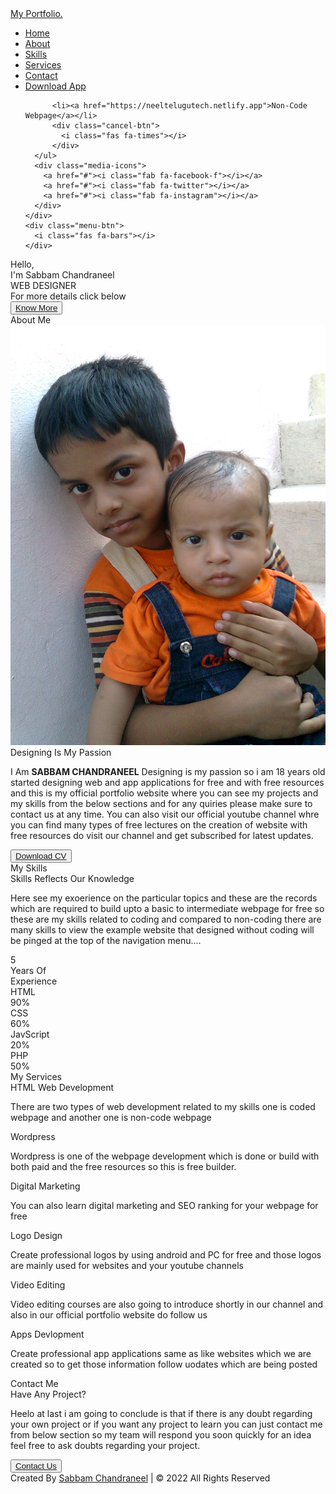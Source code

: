 <html lang="en" dir="ltr">
  <head>
    <meta charset="UTF-8">
    <title> My Portfolio | Sabbam Chandraneel </title>
    <link rel="stylesheet" href="style.css">
    <!-- Fontawesome CDN Link -->
    <link rel="stylesheet" href="https://cdnjs.cloudflare.com/ajax/libs/font-awesome/5.15.2/css/all.min.css"/>
      <link rel="icon" type="image/x-icon" href="about.jpg">
     <meta name="viewport" content="width=device-width, initial-scale=1.0">
   </head>
<body>
  <!-- Move to up button -->
  <div class="scroll-button">
    <a href="#home"><i class="fas fa-arrow-up"></i></a>
  </div>
  <!-- navgaition menu -->
  <nav>
    <div class="navbar">
      <div class="logo"><a href="#"> My Portfolio.</a></div>
      <ul class="menu">
          <li><a href="#home">Home</a></li>
          <li><a href="#about">About</a></li>
          <li><a href="#skills">Skills</a></li>
          <li><a href="#services">Services</a></li>
          <li><a href="#contact">Contact</a></li>
        <li><a href="https://appstore.mobiroller.com/android-ios-market/education/1167037/neelgroups-education-mobile-application">Download App</a></li>
        
          <li><a href="https://neeltelugutech.netlify.app">Non-Code Webpage</a></li>
          <div class="cancel-btn">
            <i class="fas fa-times"></i>
          </div>
      </ul>
      <div class="media-icons">
        <a href="#"><i class="fab fa-facebook-f"></i></a>
        <a href="#"><i class="fab fa-twitter"></i></a>
        <a href="#"><i class="fab fa-instagram"></i></a>
      </div>
    </div>
    <div class="menu-btn">
      <i class="fas fa-bars"></i>
    </div>
  </nav>

<!-- Home Section Start -->
 <section class="home" id="home">
   <div class="home-content">
     <div class="text">
       <div class="text-one">Hello,</div>
       <div class="text-two">I'm Sabbam Chandraneel</div>
       <div class="text-three">WEB DESIGNER</div>
       <div class="text-four">For more details click below</div>
     </div>
     <div class="button">
       <button><a href="https://neelweb1.blogspot.com">Know More</a></button>
     </div>
   </div>
 </section>

<!-- About Section Start -->
<section class="about" id="about">
  <div class="content">
    <div class="title"><span>About Me</span></div>
  <div class="about-details">
    <div class="left">
      <img src="about.jpg" alt="">
    </div>
    <div class="right">
      <div class="topic">Designing Is My Passion</div>
      <p>I Am <b>SABBAM CHANDRANEEL</b> Designing is my passion so i am 18 years old started designing web and app applications for free and with free resources and this is my official portfolio website where you can see my projects and my skills from the below sections and for any quiries please make sure to contact us at any time. You can also visit our official youtube channel whre you can find many types of free lectures on the creation of website with free resources do visit our channel and get subscribed for latest updates.</p>
      <div class="button">
        <button><a href="#">Download CV</a></button>
      </div>
    </div>
  </div>
  </div>
</section>

<!-- My Skill Section Start -->
<!-- Section Tag and Other Div will same where we need to put same CSS -->
<section class="skills" id="skills">
 <div class="content">
   <div class="title"><span>My Skills</span></div>
   <div class="skills-details">
     <div class="text">
       <div class="topic">Skills Reflects Our Knowledge</div>
       <p>Here see my exoerience on the particular topics and these are the records which are required to build upto a basic to intermediate webpage for free so these are my skills related to coding and compared to non-coding there are many skills to view the example website that designed without coding will be pinged at the top of the navigation menu....</p>
       <div class="experience">
         <div class="num">5</div>
         <div class="exp">Years Of <br> Experience</div>
       </div>
     </div>
     <div class="boxes">
       <div class="box">
         <div class="topic">HTML</div>
         <div class="per">90%</div>
       </div>
       <div class="box">
         <div class="topic">CSS</div>
         <div class="per">60%</div>
       </div>
       <div class="box">
         <div class="topic">JavScript</div>
         <div class="per">20%</div>
       </div>
       <div class="box">
         <div class="topic">PHP</div>
         <div class="per">50%</div>
       </div>
     </div>
   </div>
 </div>
</section>

<!-- My Services Section Start -->
 <section class="services" id="services">
   <div class="content">
     <div class="title"><span>My Services</span></div>
     <div class="boxes">
       <div class="box">
         <div class="icon">
           <i class="fas fa-desktop"></i>
       </div>
       <div class="topic">HTML Web Development</div>
       <p>There are two types of web development related to my skills one is coded webpage and another one is non-code webpage</p>
     </div>
       <div class="box">
         <div class="icon">
           <i class="fas fa-paint-brush"></i>
       </div>
       <div class="topic">Wordpress</div>
       <p>Wordpress is one of the webpage development which is done or build with both paid and the free resources so this is free builder.</p>
     </div>
       <div class="box">
         <div class="icon">
           <i class="fas fa-chart-line"></i>
       </div>
       <div class="topic">Digital Marketing</div>
       <p>You can also learn digital marketing and SEO ranking for your webpage for free</p>
     </div>
       <div class="box">
         <div class="icon">
           <i class="fab fa-android"></i>
       </div>
       <div class="topic">Logo Design</div>
       <p>Create professional logos by using android and PC for free and those logos are mainly used for websites and your youtube channels</p>
     </div>
       <div class="box">
         <div class="icon">
           <i class="fas fa-camera-retro"></i>
       </div>
       <div class="topic">Video Editing</div>
       <p>Video editing courses are also going to introduce shortly in our channel and also in our official portfolio website do follow us </p>
     </div>
       <div class="box">
         <div class="icon">
           <i class="fas fa-tablet-alt"></i>
       </div>
       <div class="topic">Apps Devlopment</div>
       <p>Create professional app applications same as like websites which we are created so to get those information follow uodates which are being posted</p>
     </div>
   </div>
   </div>
 </section>

<!-- Contact Me section Start -->
<section class="contact" id="contact">
  <div class="content">
    <div class="title"><span>Contact Me</span></div>
    <div class="text">
      <div class="topic">Have Any Project?</div>
      <p>Heelo at last i am going to conclude is that if there is any doubt regarding your own project or if you want any project to learn you can just contact me from below section so my team will respond you soon quickly for an idea feel free to ask doubts regarding your project.</p>
      <div class="button">
        <button><a href="mailto:sabbam2004@gmail.com">Contact Us</a></button>
      </div>
    </div>
  </div>
</section>

<!-- Footer Section Start -->
<footer>
  <div class="text">
    <span>Created By <a href="#">Sabbam Chandraneel</a> | &#169; 2022 All Rights Reserved</span>
  </div>
</footer>

  <script src="script.js"></script>
</body>
</html>
